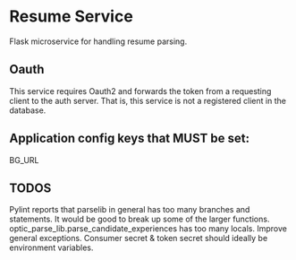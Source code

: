 # Resume Service
Flask microservice for handling resume parsing.

## Oauth
This service requires Oauth2 and forwards the token from a requesting client to the auth server. That is, this service is not a registered client in the database.

## Application config keys that MUST be set:
BG_URL

## TODOS
Pylint reports that parselib in general has too many branches and statements. It would be good to break up some of the larger functions.
optic_parse_lib.parse_candidate_experiences has too many locals.
Improve general exceptions.
Consumer secret & token secret should ideally be environment variables.
